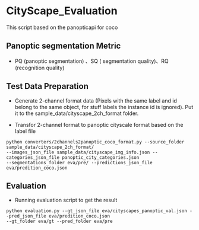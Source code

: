 # CityScape_Evaluation
This script based on the panopticapi for coco

## Panoptic segmentation Metric

* PQ (panoptic segmentation) 、SQ ( segmentation quality)、RQ (recognition quality)



## Test Data Preparation

* Generate 2-channel format data (Pixels with the same label and id belong to the same object, for stuff labels the instance id is ignored). Put it to the sample_data/cityscape_2ch_format folder.

* Transfor 2-channel format to panoptic cityscale format based on the label file
```
python converters/2channels2panoptic_coco_format.py --source_folder sample_data/cityscape_2ch_format/ 
--images_json_file sample_data/cityscape_img_info.json --categories_json_file panoptic_city_categories.json
--segmentations_folder eva/pre/ --predictions_json_file eva/predition_coco.json
```

## Evaluation

* Running evaluation script to get the result
```
python evaluation.py --gt_json_file eva/cityscapes_panoptic_val.json --pred_json_file eva/predition_coco.json
--gt_folder eva/gt --pred_folder eva/pre
```
